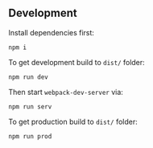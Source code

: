 ## Development

Install dependencies first:

```
npm i
```

To get development build to `dist/` folder:

```
npm run dev
```

Then start `webpack-dev-server` via:

```
npm run serv
```

To get production build to `dist/` folder:

```
npm run prod
```
